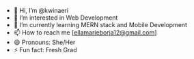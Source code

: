 - 👋 Hi, I’m @kwinaeri
- 👀 I’m interested in Web Development
- 🌱 I’m currently learning MERN stack and Mobile Development
- 📫 How to reach me [ellamarieborja12@gmail.com]
- 😄 Pronouns: She/Her
- ⚡ Fun fact: Fresh Grad

<!---
kwinaeri/kwinaeri is a ✨ special ✨ repository because its `README.md` (this file) appears on your GitHub profile.
You can click the Preview link to take a look at your changes.
--->
